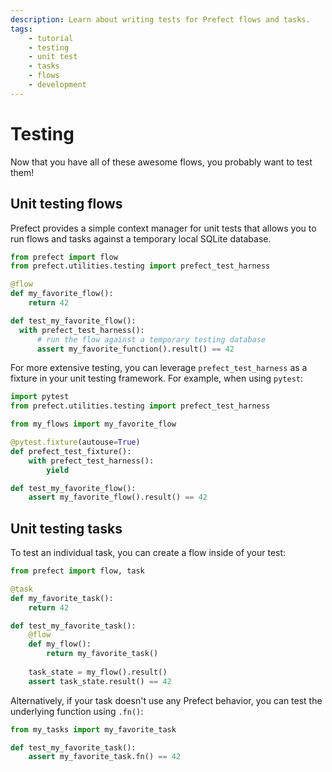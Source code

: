 ```yaml
---
description: Learn about writing tests for Prefect flows and tasks.
tags:
    - tutorial
    - testing
    - unit test
    - tasks
    - flows
    - development
---
```


# Testing

Now that you have all of these awesome flows, you probably want to test them!

## Unit testing flows

Prefect provides a simple context manager for unit tests that allows you to run flows and tasks against a temporary local SQLite database.

```python
from prefect import flow
from prefect.utilities.testing import prefect_test_harness

@flow
def my_favorite_flow():
    return 42

def test_my_favorite_flow():
  with prefect_test_harness():
      # run the flow against a temporary testing database
      assert my_favorite_function().result() == 42
```

For more extensive testing, you can leverage `prefect_test_harness` as a fixture in your unit testing framework. For example, when using `pytest`:

```python
import pytest
from prefect.utilities.testing import prefect_test_harness

from my_flows import my_favorite_flow

@pytest.fixture(autouse=True)
def prefect_test_fixture():
    with prefect_test_harness():
        yield

def test_my_favorite_flow():
    assert my_favorite_flow().result() == 42
```

## Unit testing tasks

To test an individual task, you can create a flow inside of your test:

```python
from prefect import flow, task

@task
def my_favorite_task():
    return 42

def test_my_favorite_task():
    @flow
    def my_flow():
        return my_favorite_task()
    
    task_state = my_flow().result()
    assert task_state.result() == 42
```

Alternatively, if your task doesn't use any Prefect behavior, you can test the underlying function using `.fn()`:

```python
from my_tasks import my_favorite_task

def test_my_favorite_task():
    assert my_favorite_task.fn() == 42
```
